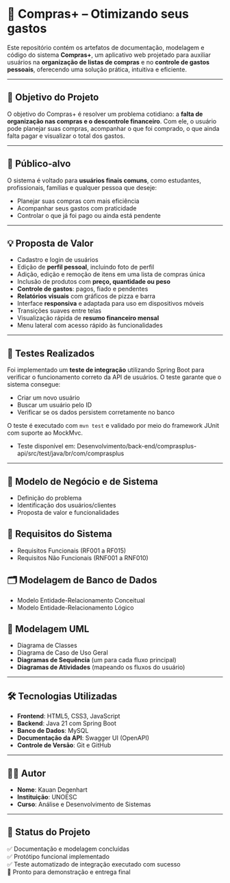 # 🛒 Compras+ – Otimizando seus gastos

Este repositório contém os artefatos de documentação, modelagem e código do sistema **Compras+**, um aplicativo web projetado para auxiliar usuários na **organização de listas de compras** e no **controle de gastos pessoais**, oferecendo uma solução prática, intuitiva e eficiente.

---

## 📌 Objetivo do Projeto

O objetivo do Compras+ é resolver um problema cotidiano: a **falta de organização nas compras e o descontrole financeiro**. Com ele, o usuário pode planejar suas compras, acompanhar o que foi comprado, o que ainda falta pagar e visualizar o total dos gastos.

---

## 👤 Público-alvo

O sistema é voltado para **usuários finais comuns**, como estudantes, profissionais, famílias e qualquer pessoa que deseje:
- Planejar suas compras com mais eficiência
- Acompanhar seus gastos com praticidade
- Controlar o que já foi pago ou ainda está pendente

---

## 💡 Proposta de Valor

- Cadastro e login de usuários
- Edição de **perfil pessoal**, incluindo foto de perfil
- Adição, edição e remoção de itens em uma lista de compras única
- Inclusão de produtos com **preço, quantidade ou peso**
- **Controle de gastos**: pagos, fiado e pendentes
- **Relatórios visuais** com gráficos de pizza e barra
- Interface **responsiva** e adaptada para uso em dispositivos móveis
- Transições suaves entre telas
- Visualização rápida de **resumo financeiro mensal**
- Menu lateral com acesso rápido às funcionalidades

---

## 🧪 Testes Realizados

Foi implementado um **teste de integração** utilizando Spring Boot para verificar o funcionamento correto da API de usuários. O teste garante que o sistema consegue:
- Criar um novo usuário
- Buscar um usuário pelo ID
- Verificar se os dados persistem corretamente no banco

O teste é executado com `mvn test` e validado por meio do framework JUnit com suporte ao MockMvc.

- Teste disponível em: Desenvolvimento/back-end/comprasplus-api/src/test/java/br/com/comprasplus

---

## 📄 Modelo de Negócio e de Sistema
- Definição do problema
- Identificação dos usuários/clientes
- Proposta de valor e funcionalidades

## 📃 Requisitos do Sistema
- Requisitos Funcionais (RF001 a RF015)
- Requisitos Não Funcionais (RNF001 a RNF010)

## 🗂️ Modelagem de Banco de Dados
- Modelo Entidade-Relacionamento Conceitual
- Modelo Entidade-Relacionamento Lógico

## 📐 Modelagem UML
- Diagrama de Classes
- Diagrama de Caso de Uso Geral
- **Diagramas de Sequência** (um para cada fluxo principal)
- **Diagramas de Atividades** (mapeando os fluxos do usuário)

---

## 🛠️ Tecnologias Utilizadas

- **Frontend**: HTML5, CSS3, JavaScript
- **Backend**: Java 21 com Spring Boot
- **Banco de Dados**: MySQL
- **Documentação da API**: Swagger UI (OpenAPI)
- **Controle de Versão**: Git e GitHub

---

## 👨‍🎓 Autor

- **Nome**: Kauan Degenhart
- **Instituição**: UNOESC
- **Curso**: Análise e Desenvolvimento de Sistemas

---

## 📌 Status do Projeto

✅ Documentação e modelagem concluídas  
✅ Protótipo funcional implementado  
✅ Teste automatizado de integração executado com sucesso  
🚀 Pronto para demonstração e entrega final
